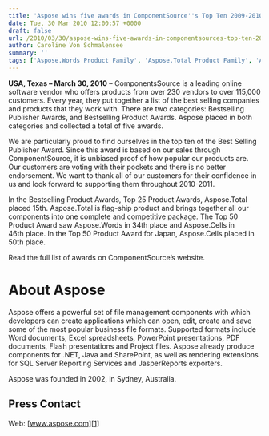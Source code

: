 ```yaml
---
title: 'Aspose wins five awards in ComponentSource''s Top Ten 2009-2010'
date: Tue, 30 Mar 2010 12:00:57 +0000
draft: false
url: /2010/03/30/aspose-wins-five-awards-in-componentsources-top-ten-2009-2010/
author: Caroline Von Schmalensee
summary: ''
tags: ['Aspose.Words Product Family', 'Aspose.Total Product Family', 'Aspose.Cells Product Family']
---
```


**USA, Texas – March 30, 2010** – ComponentsSource is a leading online software vendor who offers products from over 230 vendors to over 115,000 customers. Every year, they put together a list of the best selling companies and products that they work with. There are two categories: Bestselling Publisher Awards, and Bestselling Product Awards. Aspose placed in both categories and collected a total of five awards.

We are particularly proud to find ourselves in the top ten of the Best Selling Publisher Award. Since this award is based on our sales through ComponentSource, it is unbiased proof of how popular our products are. Our customers are voting with their pockets and there is no better endorsement. We want to thank all of our customers for their confidence in us and look forward to supporting them throughout 2010-2011.

In the Bestselling Product Awards, Top 25 Product Awards, Aspose.Total placed 15th. Aspose.Total is flag-ship product and brings together all our components into one complete and competitive package. The Top 50 Product Award saw Aspose.Words in 34th place and Aspose.Cells in 46th place. In the Top 50 Product Award for Japan, Aspose.Cells placed in 50th place.

Read the full list of awards on ComponentSource’s website.

# About Aspose

Aspose offers a powerful set of file management components with which developers can create applications which can open, edit, create and save some of the most popular business file formats. Supported formats include Word documents, Excel spreadsheets, PowerPoint presentations, PDF documents, Flash presentations and Project files. Aspose already produce components for .NET, Java and SharePoint, as well as rendering extensions for SQL Server Reporting Services and JasperReports exporters.

Aspose was founded in 2002, in Sydney, Australia.

## Press Contact

Web: [www.aspose.com][1]




[1]: http://www.aspose.com/ "Go to the home page."



